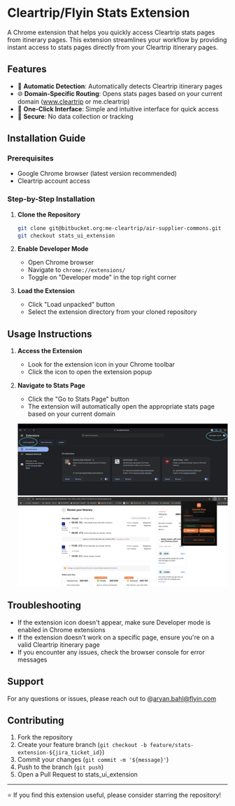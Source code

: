 # Cleartrip/Flyin Stats Extension

A Chrome extension that helps you quickly access Cleartrip stats pages from itinerary pages. This extension streamlines your workflow by providing instant access to stats pages directly from your Cleartrip itinerary pages.

## Features

- 🚀 **Automatic Detection**: Automatically detects Cleartrip itinerary pages
- 🌐 **Domain-Specific Routing**: Opens stats pages based on your current domain (www.cleartrip or me.cleartrip)
- 🎯 **One-Click Interface**: Simple and intuitive interface for quick access
- 🔐 **Secure**: No data collection or tracking

## Installation Guide

### Prerequisites
- Google Chrome browser (latest version recommended)
- Cleartrip account access

### Step-by-Step Installation

1. **Clone the Repository**
   ```bash
   git clone git@bitbucket.org:me-cleartrip/air-supplier-commons.git
   git checkout stats_ui_extension
   ```

2. **Enable Developer Mode**
   - Open Chrome browser
   - Navigate to `chrome://extensions/`
   - Toggle on "Developer mode" in the top right corner

3. **Load the Extension**
   - Click "Load unpacked" button
   - Select the extension directory from your cloned repository

## Usage Instructions

1. **Access the Extension**
   - Look for the extension icon in your Chrome toolbar
   - Click the icon to open the extension popup

2. **Navigate to Stats Page**
   - Click the "Go to Stats Page" button
   - The extension will automatically open the appropriate stats page based on your current domain
   
   ![Example Usage](images/example.png)
   ![Example](images/pop-up.png)

## Troubleshooting

- If the extension icon doesn't appear, make sure Developer mode is enabled in Chrome extensions
- If the extension doesn't work on a specific page, ensure you're on a valid Cleartrip itinerary page
- If you encounter any issues, check the browser console for error messages

## Support

For any questions or issues, please reach out to  @aryan.bahl@flyin.com

## Contributing

1. Fork the repository
2. Create your feature branch (`git checkout -b feature/stats-extension-${jira_ticket_id}`)
3. Commit your changes (`git commit -m '${message}'`)
4. Push to the branch (`git push`)
5. Open a Pull Request to stats_ui_extension
---

⭐️ If you find this extension useful, please consider starring the repository!
